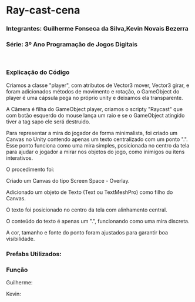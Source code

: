 # Ray-cast-cena

<h3>Integrantes: Guilherme Fonseca da Silva,Kevin Novais Bezerra</h3>

<h3>Série: 3º Ano Programação de Jogos Digitais</h3>
<br>
<h3>Explicação do Código</h3>
Criamos a classe "player", com atributos de Vector3  mover, Vector3 girar, e foram adicionados métodos de movimento e rotação, o GameObject do player é uma cápsula pega no próprio unity e deixamos ela transparente.


A Câmera é filha do GameObject player, criamos o scripty "Raycast" que com botão esquerdo do mouse lança um raio e se o GameObject atingido tiver a tag sapo ele será destruido.


Para representar a mira do jogador de forma minimalista, foi criado um Canvas no Unity contendo apenas um texto centralizado com um ponto ".". Esse ponto funciona como uma mira simples, posicionada no centro da tela para ajudar o jogador a mirar nos objetos do jogo, como inimigos ou itens interativos.

O procedimento foi:

Criado um Canvas do tipo Screen Space - Overlay.

Adicionado um objeto de Texto (Text ou TextMeshPro) como filho do Canvas.

O texto foi posicionado no centro da tela com alinhamento central.

O conteúdo do texto é apenas um ".", funcionando como uma mira discreta.

A cor, tamanho e fonte do ponto foram ajustados para garantir boa visibilidade.

<h3>Prefabs Utilizados:</h3>

<h3>Função</h3>

Guilherme:

Kevin:
